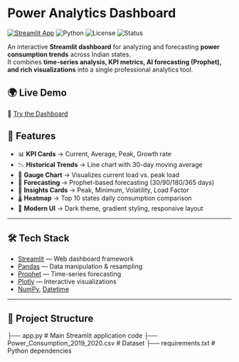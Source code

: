 # Power Analytics Dashboard

[![Streamlit App](https://img.shields.io/badge/Streamlit-Live%20App-brightgreen?logo=streamlit)](https://power-consumption-dashboard.streamlit.app/)
![Python](https://img.shields.io/badge/Python-3.9%2B-blue?logo=python)
![License](https://img.shields.io/badge/License-MIT-yellow.svg)
![Status](https://img.shields.io/badge/Status-Active-success)

An interactive **Streamlit dashboard** for analyzing and forecasting **power consumption trends** across Indian states.  
It combines **time-series analysis, KPI metrics, AI forecasting (Prophet), and rich visualizations** into a single professional analytics tool.


## 🌍 Live Demo
🔗 [Try the Dashboard](https://power-consumption-dashboard.streamlit.app/)



## 🚀 Features
- 📊 **KPI Cards** → Current, Average, Peak, Growth rate  
- 📉 **Historical Trends** → Line chart with 30-day moving average  
- 🔵 **Gauge Chart** → Visualizes current load vs. peak load  
- 🤖 **Forecasting** → Prophet-based forecasting (30/90/180/365 days)  
- 📑 **Insights Cards** → Peak, Minimum, Volatility, Load Factor  
- 🌡 **Heatmap** → Top 10 states daily consumption comparison  
- 🎨 **Modern UI** → Dark theme, gradient styling, responsive layout  

---

## 🛠 Tech Stack
- [Streamlit](https://streamlit.io/) — Web dashboard framework  
- [Pandas](https://pandas.pydata.org/) — Data manipulation & resampling  
- [Prophet](https://facebook.github.io/prophet/) — Time-series forecasting  
- [Plotly](https://plotly.com/) — Interactive visualizations  
- [NumPy](https://numpy.org/), [Datetime](https://docs.python.org/3/library/datetime.html)  

---

## 📂 Project Structure
├── app.py # Main Streamlit application code
├── Power_Consumption_2019_2020.csv # Dataset
├── requirements.txt # Python dependencies
